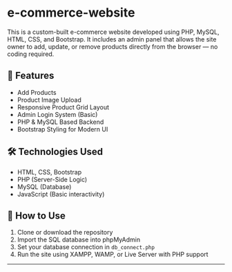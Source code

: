# e-commerce-website

This is a custom-built e-commerce website developed using PHP, MySQL, HTML, CSS, and Bootstrap. It includes an admin panel that allows the site owner to add, update, or remove products directly from the browser — no coding required.

## 🔧 Features

- Add Products
- Product Image Upload
- Responsive Product Grid Layout
- Admin Login System (Basic)
- PHP & MySQL Based Backend
- Bootstrap Styling for Modern UI

## 🛠️ Technologies Used

- HTML, CSS, Bootstrap
- PHP (Server-Side Logic)
- MySQL (Database)
- JavaScript (Basic interactivity)

## 📁 How to Use

1. Clone or download the repository
2. Import the SQL database into phpMyAdmin
3. Set your database connection in `db_connect.php`
4. Run the site using XAMPP, WAMP, or Live Server with PHP support

---

